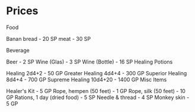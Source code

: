 # Prices

Food

Banan bread - 20 SP
meat - 30 SP

Beverage

Beer - 2 SP
Wine (Glas) - 3 SP
Wine (Bottle) - 16 SP
Healing Potions

Healing 2d4+2 - 50 GP
Greater Healing 4d4+4 - 300 GP
Superior Healing 8d4+4 - 700 GP
Supreme Healing 10d4+20 - 1400 GP
Misc Items

Healer's Kit - 5 GP
Rope, hempen (50 feet) - 1 GP
Rope, silk (50 feet) - 10 GP
Rations, 1 day (dried food) - 5 SP
Needle & thread - 4 SP
Monkey skin - 5 GP
